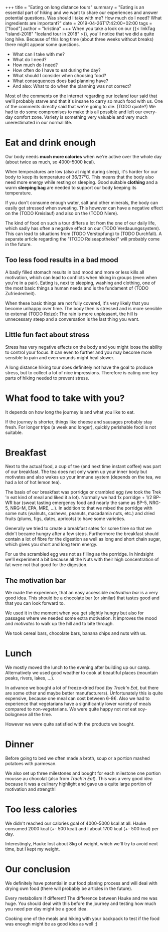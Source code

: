 +++
title = "Eating on long distance tours"
summary = "Eating is an essential part of hiking and we want to share our experiences and answer potential questions. Was should I take with me? How much do I need? What ingredients are important?"
date = 2019-04-26T17:42:00+02:00
tags = ["food"]
author = "kristina"
+++
When you take a look on our {{< linkTag "island-2018" "Iceland tour in 2018" >}}, you'll notice that we did a quite long hike.
Because of this long time (about three weeks without breaks) there might appear some questions.

* What can I take with me?
* What do I need?
* How much do I need?
* How often do I have to eat during the day?
* What should I consider when choosing food?
* What consequences does bad planning have?
* And also: What to do when the planning was not correct?

Most of the comments on the internet regarding our iceland tour said that we'll probably starve and that it's insane to carry so much food with us.
One of the comments directly said that we're going to die. (TODO quote?)
We had to do some compromises to make this all possible and left our every-day comfort zone.
Variety is something very valuable and very much unerestimated in our normal life.

# Eat and drink enough
Our body needs **much more calories** when we're active over the whole day (about twice as much, so 4000-5000 kcal).

When temperatures are low (also at night during sleep), it's harder for our body to keep its temperature of 36/37°C.
This means that the body also need more energy while resting or sleeping.
Good suitable **clothing** and a warm **sleeping bag** are needed to support our body keeping its temperature.

If you don't consume enough water, salt and other minerals, the body can easily get stressed when sweating.
This however can have a negative effect on the (TODO Kreislauf) and also on the (TODO Niere).

The kind of food on such a tour differs a lot from the one of our daily life, which sadly has often a negative effect on our (TODO Verdauungssystem).
This can lead to situations from (TODO Verstopfung) to (TODO Durchfall).
A separate article regarding the "(TODO Reiseapotheke)" will probably come in the future.

## Too less food results in a bad mood
A badly filled stomach results in bad mood and more or less kills all motivation, which can lead to conflicts when hiking in groups (even when you're in a pair).
Eating is, next to sleeping, washing and clothing, one of the most basic things a human needs and is the fundament of (TODO Zufriedenheit).

When these basic things are not fully covered, it's very likely that you become unhappy over time.
The body then is stressed and is more sensible to external (TODO Reize):
The rain is more unpleasant, the hill is unnecessary steep and a conversation is the last thing you want.

## Little fun fact about stress
Stress has very negative effects on the body and you might loose the ability to control your focus.
It can even to further and you may become more sensible to pain and even wounds might heal slower.

A long distance hiking tour does definitely not have the goal to produce stress, but to collect a lot of nice impressions.
Therefore is eating one key parts of hiking needed to prevent stress.

# What food to take with you?
It depends on how long the journey is and what you like to eat.

If the journey is shorter, things like cheese and sausages probably stay fresh.
For longer trips (a week and longer), quickly perishable food is not suitable.

# Breakfast
Next to the actual food, a cup of tee (and next time instant coffee) was part of our breakfast.
The tea does not only warm up your inner body but motivates and also wakes up your immune system (depends on the tea, we had a lot of hot lemon tea).

The basis of our breakfast was porridge or crambled egg (we took the Trek 'n eat kind of meal and liked it a lot).
Normally we had 1x porridge + 1/2 BP-WR bar (sweat tasting emergency food and nearly the same as BP-5, NRG-5, NRG-M, EPA, MRE, ...).
In addition to that we mixed the porridge with some nuts (walnuts, cashews, peanuts, macadamia nuts, etc.) and dried fruits (plums, figs, dates, apricots) to have some varieties.

Generally we tried to create a breakfast sates for some time so that we didn't became hungry after a few steps.
Furthermore the breakfast should contain a lot of fibre for the digestion as well as long and short chain sugar, which gives you short and long term energy.

For us the scrambled egg was not as filling as the porridge.
In hindsight we'll experiment a bit because all the Nuts with their high concentration of fat were not that good for the digestion.

## The motivation bar
We made the experience, that an easy accessible _motivation bar_ is a very good idea.
This should be a chocolate bar (or similar) that tastes good and that you can look forward to.

We used it in the moment when you get slightly hungry but also for passages where we needed some extra motivation.
It improves the mood and _motivates_ to walk up the hill and to bite through.

We took cereal bars, chocolate bars, banana chips and nuts with us.

# Lunch
We mostly moved the lunch to the evening after building up our camp.
Alternatively we used good weather to cook at beautiful places (mountain peaks, rivers, lakes, ...).

In advance we bought a lot of freeze-dried food (by _Track'n Eat_, but there are some other and maybe better manufacturers).
Unfortunately this is quite expensive, because one meal can cost between 6-8€.
Also we had to experience that vegetarians have a significantly lower variety of meals compared to non-vegetarians.
We were quite happy not _not_ eat soy-bolognese all the time.

However we were quite satisfied with the products we bought.

# Dinner
Before going to bed we often made a broth, soup or a portion mashed potatoes with parmesan.

We also set up three milestones and bought for each milestone one portion mousse au chocolat (also from _Track'n Eat_).
This was a very good idea because it was a culinary highlight and gave us a quite large portion of motivation and strength!

# Too less calories
We didn't reached our calories goal of 4000-5000 kcal at all.
Hauke consumed 2000 kcal (+- 500 kcal) and I about 1700 kcal (+- 500 kcal) per day.

Interestingly, Hauke lost about 8kg of weight, which we'll try to avoid next time, but I kept my weight.

# Our conclusion
We definitely have potential in our food planing process and will deal with drying own food (there will probably be articles in the future).

Every metabolism if different!
The difference between Hauke and me was huge.
You should deal with this before the journey and testing how much you need per day might be a good idea.

Cooking one of the meals and hiking with your backpack to test if the food was enough might be as good idea as well ;)
